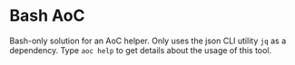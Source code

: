 # Bash AoC
Bash-only solution for an AoC helper. Only uses the json CLI utility `jq` as a dependency.
Type `aoc help` to get details about the usage of this tool.
